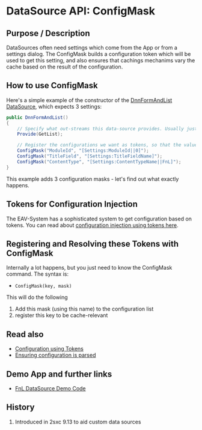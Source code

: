 # DataSource API: ConfigMask

## Purpose / Description
DataSources often need settings which come from the App or from a settings dialog. The ConfigMask builds a configuration token which will be used to get this setting, and also ensures that cachings mechanims vary the cache based on the result of the configuration. 

## How to use ConfigMask
Here's a simple example of the constructor of the [DnnFormAndList DataSource](https://github.com/2sic/dnn-datasource-form-and-list), which expects 3 settings: 

```c#
public DnnFormAndList()
{
    // Specify what out-streams this data-source provides. Usually just one, called "Default"
    Provide(GetList);

    // Register the configurations we want as tokens, so that the values will be injected later on
    ConfigMask("ModuleId", "[Settings:ModuleId||0]");
    ConfigMask("TitleField", "[Settings:TitleFieldName]");
    ConfigMask("ContentType", "[Settings:ContentTypeName||FnL]");
}
```
This example adds 3 configuration masks - let's find out what exactly happens.

## Tokens for Configuration Injection
The EAV-System has a sophisticated system to get configuration based on tokens. You can read about  [configuration injection using tokens here](dotnet-datasources-configuration). 

## Registering and Resolving these Tokens with ConfigMask
Internally a lot happens, but you just need to know the ConfigMask command. The syntax is:

* `ConfigMask(key, mask)`

This will do the following
1. Add this mask (using this name) to the configuration list
1. register this key to be cache-relevant


## Read also

* [Configuration using Tokens](dotnet-datasources-configuration)
* [Ensuring configuration is parsed](dotnet-datasource-api-ensureconfigurationisloaded)

## Demo App and further links

* [FnL DataSource Demo Code](https://github.com/2sic/dnn-datasource-form-and-list)

## History

1. Introduced in 2sxc 9.13 to aid custom data sources 
